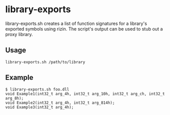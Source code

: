 # library-exports

library-exports.sh creates a list of function signatures for a library's
exported symbols using rizin. The script's output can be used to stub out
a proxy library.

## Usage

```
library-exports.sh /path/to/library
```

## Example

```console
$ library-exports.sh foo.dll                   
void Example1(int32_t arg_4h, int32_t arg_10h, int32_t arg_ch, int32_t arg_8h);
void Example2(int32_t arg_4h, int32_t arg_814h);
void Example3(int32_t arg_4h);
```
